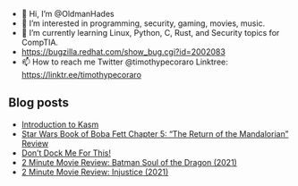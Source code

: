 - 👋 Hi, I’m @OldmanHades
- 👀 I’m interested in programming, security, gaming, movies, music.
- 🌱 I’m currently learning Linux, Python, C, Rust, and Security topics for CompTIA.
- https://bugzilla.redhat.com/show_bug.cgi?id=2002083
- 📫 How to reach me Twitter @timothypecoraro
Linktree: https://linktr.ee/timothypecoraro

## Blog posts
<!-- BLOG-POST-LIST:START -->
- [Introduction to Kasm](https://medium.com/@timothypecoraro/introduction-to-kasm-998236fa9feb?source=rss-5097f5c9b801------2)
- [Star Wars Book of Boba Fett Chapter 5: “The Return of the Mandalorian” Review](https://medium.com/@timothypecoraro/star-wars-book-of-boba-fett-chapter-5-the-return-of-the-mandalorian-review-a147dc8f2765?source=rss-5097f5c9b801------2)
- [Don’t Dock Me For This!](https://medium.com/@timothypecoraro/dont-dock-me-for-this-a9bb78e03f91?source=rss-5097f5c9b801------2)
- [2 Minute Movie Review: Batman Soul of the Dragon &lpar;2021&rpar;](https://medium.com/@timothypecoraro/2-minute-movie-review-batman-soul-of-the-dragon-2021-cdf4aadd8a73?source=rss-5097f5c9b801------2)
- [2 Minute Movie Review: Injustice &lpar;2021&rpar;](https://medium.com/@timothypecoraro/2-minute-movie-review-injustice-2021-f2b31d4f0fbc?source=rss-5097f5c9b801------2)
<!-- BLOG-POST-LIST:END -->
